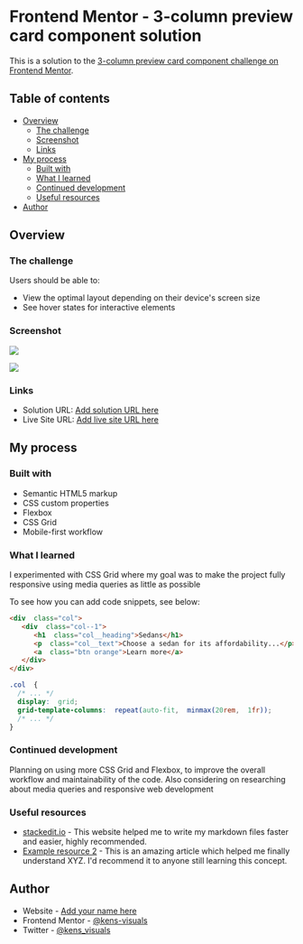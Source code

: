 
# Frontend Mentor - 3-column preview card component solution

This is a solution to the [3-column preview card component challenge on Frontend Mentor](https://www.frontendmentor.io/challenges/3column-preview-card-component-pH92eAR2-). 

## Table of contents

- [Overview](#overview)
  - [The challenge](#the-challenge)
  - [Screenshot](#screenshot)
  - [Links](#links)
- [My process](#my-process)
  - [Built with](#built-with)
  - [What I learned](#what-i-learned)
  - [Continued development](#continued-development)
  - [Useful resources](#useful-resources)
- [Author](#author)


## Overview

### The challenge

Users should be able to:

- View the optimal layout depending on their device's screen size
- See hover states for interactive elements

### Screenshot

![](./images/desktop_screenshot.jpg)

![](./images/mobile_screenshot.jpg)


### Links

- Solution URL: [Add solution URL here](https://your-solution-url.com)
- Live Site URL: [Add live site URL here](https://your-live-site-url.com)

## My process

### Built with

- Semantic HTML5 markup
- CSS custom properties
- Flexbox
- CSS Grid
- Mobile-first workflow


### What I learned

I experimented with CSS Grid where my goal was to make the project fully responsive using media queries as little as possible

To see how you can add code snippets, see below:

```html
<div  class="col">
   <div  class="col--1">
      <h1  class="col__heading">Sedans</h1>
      <p  class="col__text">Choose a sedan for its affordability...</p>
      <a  class="btn orange">Learn more</a>
   </div>
</div>
```
```css
.col  {
  /* ... */
  display:  grid;
  grid-template-columns:  repeat(auto-fit,  minmax(20rem,  1fr));
  /* ... */
}
```


### Continued development

Planning on using more CSS Grid and Flexbox, to improve the overall workflow and maintainability of the code. Also considering on researching about media queries and responsive web development

### Useful resources

- [stackedit.io](https://stackedit.io/) - This website helped me to write my markdown files faster and easier, highly recommended.
- [Example resource 2](https://www.example.com) - This is an amazing article which helped me finally understand XYZ. I'd recommend it to anyone still learning this concept.

## Author

- Website - [Add your name here](https://github.com/kens-visuals)
- Frontend Mentor - [@kens-visuals](https://www.frontendmentor.io/profile/kens-visuals)
- Twitter - [@kens_visuals](https://twitter.com/kens_visuals)



